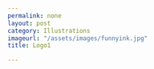 ```yaml
---
permalink: none
layout: post
category: Illustrations
imageurl: "/assets/images/funnyink.jpg"
title: Logo1

---
```

